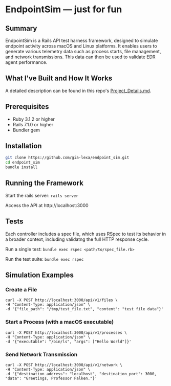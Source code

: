 # EndpointSim — just for fun

## Summary
EndpointSim is a Rails API test harness framework, designed to simulate endpoint activity across macOS and Linux platforms. It enables users to generate various telemetry data such as process starts, file management, and network transmissions. This data can then be used to validate EDR agent performance.

## What I've Built and How It Works
A detailed description can be found in this repo's [Project_Details.md](https://github.com/gia-lexa/endpoint_sim/blob/main/Project_Details.md).  

## Prerequisites
- Ruby 3.1.2 or higher
- Rails 7.1.0 or higher
- Bundler gem

## Installation
```bash
git clone https://github.com/gia-lexa/endpoint_sim.git
cd endpoint_sim
bundle install
```

## Running the Framework

Start the rails server:
`rails server`

Access the API at http://localhost:3000

## Tests

Each controller includes a spec file, which uses RSpec to test its behavior in a broader context, including validatng the full HTTP response cycle.

Run a single test:
`bundle exec rspec <path/to/spec_file.rb>`

Run the test suite:
`bundle exec rspec`

## Simulation Examples

### Create a File
```
curl -X POST http://localhost:3000/api/v1/files \
-H "Content-Type: application/json" \
-d '{"file_path": "/tmp/test_file.txt", "content": "test file data"}'
```

### Start a Process (with a macOS executable)
```
curl -X POST http://localhost:3000/api/v1/processes \
-H "Content-Type: application/json" \
-d '{"executable": "/bin/ls", "args": ["Hello World"]}'
```
             
### Send Network Transmission
```
curl -X POST http://localhost:3000/api/v1/network \
-H "Content-Type: application/json" \
-d '{"destination_address": "localhost", "destination_port": 3000, "data": "Greetings, Professor Falken."}'
```
